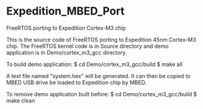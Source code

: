 Expedition_MBED_Port
====================
FreeRTOS porting to Expedition Cortex-M3 chip

This is the source code of FreeRTOS porting to Expedition 45nm Cortex-M3 chip. The FreeRTOS kernel code is in Source directory and demo application is in Demo/cortex_m3_gcc directory.

To build demo application: $ cd Demo/cortex_m3_gcc/build $ make all

A text file named "system.hex" will be generated. It can then be copied to MBED USB drive be loaded to Expedition chip by MBED.

To remove demo application built before: $ cd Demo/cortex_m3_gcc/build $ make clean
